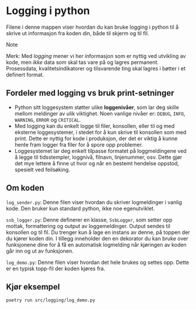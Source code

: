# Logging i python

Filene i denne mappen viser hvordan du kan bruke logging i python til å skrive ut
informasjon fra koden din, både til skjerm og til fil.

> [!NOTE]
> Merk: Med *logging* mener vi her informasjon som er nyttig ved utvikling av kode, men
> *ikke* data som skal tas vare på og lagres permanent. Prosessdata,
> kvalitetsindikatorer og tilsvarende ting skal lagres i bøtter i et definert format.

## Fordeler med logging vs bruk print-setninger

* Python sitt loggesystem støtter ulike **loggenivåer**, som lar deg skille mellom
meldinger av ulik viktighet. Noen vanlige nivåer er: `DEBUG`, `INFO`, `WARNING`,
`ERROR` og `CRITICAL`.
* Med logging kan du enkelt logge til filer, konsollen, eller til og med eksterne
loggesystemer, i stedet for å kun skrive til konsollen som med print. Dette er nyttig
for kode i produksjon, der det er viktig å kunne hente fram logger fra filer
for å spore opp problemer.
* Loggesystemet lar deg enkelt tilpasse formatet på loggmeldingene ved å legge til
tidsstempler, loggnivå, filnavn, linjenummer, osv. Dette gjør det mye lettere å finne
ut hvor og når en bestemt hendelse oppstod, spesielt ved feilsøking.

## Om koden

`log_sender.py`: Denne filen viser hvordan du skriver logmeldinger i vanlig kode.
Den bruker kun standard python, ikke noe egenutviklet.

`ssb_logger.py`: Denne definerer en klasse, `SsbLogger`, som setter opp mottak,
formattering og output av loggemeldinger. Output sendes til konsollen og til fil.
Du trenger kun å lage en instans av denne, på toppen der du kjører koden din.
I tillegg inneholder den en dekorator du kan bruke over funksjonene dine for å
få en automatisk logmelding når kjøringen av koden går inn og ut av funksjonen.

`log_demo.py`: Denne filen viser hvordan det hele brukes og settes opp. Dette
er en typisk topp-fil der koden kjøres fra.

## Kjør eksempel

```shell
poetry run src/logging/log_demo.py
```
